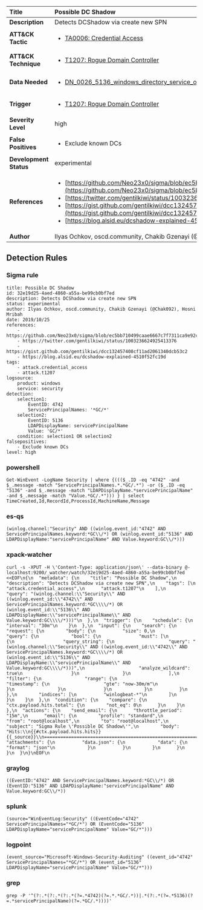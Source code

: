 | Title                    | Possible DC Shadow       |
|:-------------------------|:------------------|
| **Description**          | Detects DCShadow via create new SPN |
| **ATT&amp;CK Tactic**    |  <ul><li>[TA0006: Credential Access](https://attack.mitre.org/tactics/TA0006)</li></ul>  |
| **ATT&amp;CK Technique** | <ul><li>[T1207: Rogue Domain Controller](https://attack.mitre.org/techniques/T1207)</li></ul>  |
| **Data Needed**          | <ul><li>[DN_0026_5136_windows_directory_service_object_was_modified](../Data_Needed/DN_0026_5136_windows_directory_service_object_was_modified.md)</li></ul>  |
| **Trigger**              | <ul><li>[T1207: Rogue Domain Controller](../Triggers/T1207.md)</li></ul>  |
| **Severity Level**       | high |
| **False Positives**      | <ul><li>Exclude known DCs</li></ul>  |
| **Development Status**   | experimental |
| **References**           | <ul><li>[https://github.com/Neo23x0/sigma/blob/ec5bb710499caae6667c7f7311ca9e92c03b9039/rules/windows/builtin/win_dcsync.yml](https://github.com/Neo23x0/sigma/blob/ec5bb710499caae6667c7f7311ca9e92c03b9039/rules/windows/builtin/win_dcsync.yml)</li><li>[https://twitter.com/gentilkiwi/status/1003236624925413376](https://twitter.com/gentilkiwi/status/1003236624925413376)</li><li>[https://gist.github.com/gentilkiwi/dcc132457408cf11ad2061340dcb53c2](https://gist.github.com/gentilkiwi/dcc132457408cf11ad2061340dcb53c2)</li><li>[https://blog.alsid.eu/dcshadow-explained-4510f52fc19d](https://blog.alsid.eu/dcshadow-explained-4510f52fc19d)</li></ul>  |
| **Author**               | Ilyas Ochkov, oscd.community, Chakib Gzenayi (@Chak092), Hosni Mribah |


## Detection Rules

### Sigma rule

```
title: Possible DC Shadow
id: 32e19d25-4aed-4860-a55a-be99cb0bf7ed
description: Detects DCShadow via create new SPN
status: experimental
author: Ilyas Ochkov, oscd.community, Chakib Gzenayi (@Chak092), Hosni Mribah
date: 2019/10/25
references:
    - https://github.com/Neo23x0/sigma/blob/ec5bb710499caae6667c7f7311ca9e92c03b9039/rules/windows/builtin/win_dcsync.yml
    - https://twitter.com/gentilkiwi/status/1003236624925413376
    - https://gist.github.com/gentilkiwi/dcc132457408cf11ad2061340dcb53c2
    - https://blog.alsid.eu/dcshadow-explained-4510f52fc19d
tags:
    - attack.credential_access
    - attack.t1207
logsource:
    product: windows
    service: security
detection:
    selection1:
        EventID: 4742
        ServicePrincipalNames: '*GC/*'
    selection2:
        EventID: 5136
        LDAPDisplayName: servicePrincipalName
        Value: 'GC/*'
    condition: selection1 OR selection2
falsepositives:
    - Exclude known DCs
level: high

```





### powershell
    
```
Get-WinEvent -LogName Security | where {((($_.ID -eq "4742" -and $_.message -match "ServicePrincipalNames.*.*GC/.*") -or ($_.ID -eq "5136" -and $_.message -match "LDAPDisplayName.*servicePrincipalName" -and $_.message -match "Value.*GC/.*"))) } | select TimeCreated,Id,RecordId,ProcessId,MachineName,Message
```


### es-qs
    
```
(winlog.channel:"Security" AND ((winlog.event_id:"4742" AND ServicePrincipalNames.keyword:*GC\\/*) OR (winlog.event_id:"5136" AND LDAPDisplayName:"servicePrincipalName" AND Value.keyword:GC\\/*)))
```


### xpack-watcher
    
```
curl -s -XPUT -H \'Content-Type: application/json\' --data-binary @- localhost:9200/_watcher/watch/32e19d25-4aed-4860-a55a-be99cb0bf7ed <<EOF\n{\n  "metadata": {\n    "title": "Possible DC Shadow",\n    "description": "Detects DCShadow via create new SPN",\n    "tags": [\n      "attack.credential_access",\n      "attack.t1207"\n    ],\n    "query": "(winlog.channel:\\"Security\\" AND ((winlog.event_id:\\"4742\\" AND ServicePrincipalNames.keyword:*GC\\\\/*) OR (winlog.event_id:\\"5136\\" AND LDAPDisplayName:\\"servicePrincipalName\\" AND Value.keyword:GC\\\\/*)))"\n  },\n  "trigger": {\n    "schedule": {\n      "interval": "30m"\n    }\n  },\n  "input": {\n    "search": {\n      "request": {\n        "body": {\n          "size": 0,\n          "query": {\n            "bool": {\n              "must": [\n                {\n                  "query_string": {\n                    "query": "(winlog.channel:\\"Security\\" AND ((winlog.event_id:\\"4742\\" AND ServicePrincipalNames.keyword:*GC\\\\/*) OR (winlog.event_id:\\"5136\\" AND LDAPDisplayName:\\"servicePrincipalName\\" AND Value.keyword:GC\\\\/*)))",\n                    "analyze_wildcard": true\n                  }\n                }\n              ],\n              "filter": {\n                "range": {\n                  "timestamp": {\n                    "gte": "now-30m/m"\n                  }\n                }\n              }\n            }\n          }\n        },\n        "indices": [\n          "winlogbeat-*"\n        ]\n      }\n    }\n  },\n  "condition": {\n    "compare": {\n      "ctx.payload.hits.total": {\n        "not_eq": 0\n      }\n    }\n  },\n  "actions": {\n    "send_email": {\n      "throttle_period": "15m",\n      "email": {\n        "profile": "standard",\n        "from": "root@localhost",\n        "to": "root@localhost",\n        "subject": "Sigma Rule \'Possible DC Shadow\'",\n        "body": "Hits:\\n{{#ctx.payload.hits.hits}}{{_source}}\\n================================================================================\\n{{/ctx.payload.hits.hits}}",\n        "attachments": {\n          "data.json": {\n            "data": {\n              "format": "json"\n            }\n          }\n        }\n      }\n    }\n  }\n}\nEOF\n
```


### graylog
    
```
((EventID:"4742" AND ServicePrincipalNames.keyword:*GC\\/*) OR (EventID:"5136" AND LDAPDisplayName:"servicePrincipalName" AND Value.keyword:GC\\/*))
```


### splunk
    
```
(source="WinEventLog:Security" ((EventCode="4742" ServicePrincipalNames="*GC/*") OR (EventCode="5136" LDAPDisplayName="servicePrincipalName" Value="GC/*")))
```


### logpoint
    
```
(event_source="Microsoft-Windows-Security-Auditing" ((event_id="4742" ServicePrincipalNames="*GC/*") OR (event_id="5136" LDAPDisplayName="servicePrincipalName" Value="GC/*")))
```


### grep
    
```
grep -P '^(?:.*(?:.*(?:.*(?=.*4742)(?=.*.*GC/.*))|.*(?:.*(?=.*5136)(?=.*servicePrincipalName)(?=.*GC/.*))))'
```




